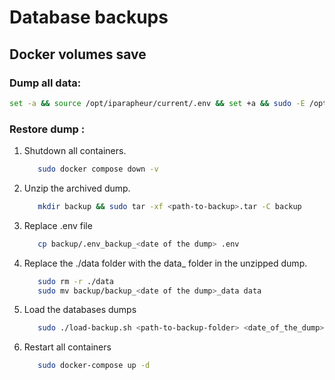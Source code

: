 # Database backups

## Docker volumes save

### Dump all data:

```bash
set -a && source /opt/iparapheur/current/.env && set +a && sudo -E /opt/iparapheur/dist/backup.sh
```

### Restore dump :

1. Shutdown all containers.
   ```bash
      sudo docker compose down -v
   ```
2. Unzip the archived dump.
   ```bash
      mkdir backup && sudo tar -xf <path-to-backup>.tar -C backup
   ```

3. Replace .env file
   ```bash
      cp backup/.env_backup_<date of the dump> .env
   ```

4. Replace the ./data folder with the data_<date of the dump> folder in the unzipped dump.
   ```bash
      sudo rm -r ./data
      sudo mv backup/backup_<date of the dump>_data data
   ```

5. Load the databases dumps

   ```bash
      sudo ./load-backup.sh <path-to-backup-folder> <date_of_the_dump>
   ```

6. Restart all containers
   ```bash
      sudo docker-compose up -d
   ```
